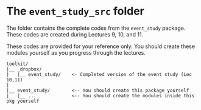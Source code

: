 The `event_study_src` folder
============================================================================

The folder contains the complete codes from the `event_study` package. 
These codes are created during Lectures 9, 10, and 11. 

These codes are provided for your reference only. You should create these
modules yourself as you progress through the lectures.



```
toolkit/
|__ _dropbox/
|   |__ event_study/    <- Completed version of the event study (Lec 10,11)
|
|__ event_study/        <-- You should create this package yourself
|   |__ ...             <-- You should create the modules inside this pkg yourself
```